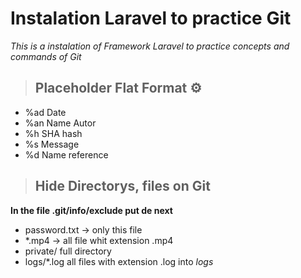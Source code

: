 # Instalation Laravel to practice Git

_This is a instalation of Framework Laravel to practice concepts and commands of Git_

>## Placeholder Flat Format ⚙️

- %ad Date 
- %an Name Autor
- %h SHA hash
- %s Message
- %d Name reference

>## Hide Directorys, files on Git
 __In the file .git/info/exclude put de next__
- password.txt -> only this file
- *.mp4 -> all file whit extension .mp4
- private/ full directory
- logs/*.log all files with extension .log into *logs*
